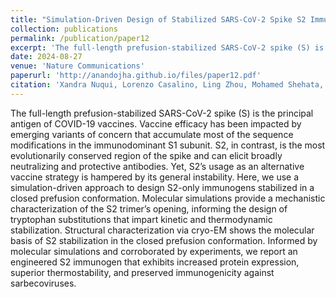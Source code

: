 ```yaml
---
title: "Simulation-Driven Design of Stabilized SARS-CoV-2 Spike S2 Immunogens"
collection: publications
permalink: /publication/paper12 
excerpt: 'The full-length prefusion-stabilized SARS-CoV-2 spike (S) is the principal antigen of COVID-19 vaccines. Vaccine efficacy has been impacted by emerging variants of concern that accumulate most of the sequence modifications in the immunodominant S1 subunit. S2, in contrast, is the most evolutionarily conserved region of the spike and can elicit broadly neutralizing and protective antibodies. Yet, S2’s usage as an alternative vaccine strategy is hampered by its general instability. Here, we use a simulation-driven approach to design S2-only immunogens stabilized in a closed prefusion conformation. Molecular simulations provide a mechanistic characterization of the S2 trimer’s opening, informing the design of tryptophan substitutions that impart kinetic and thermodynamic stabilization. Structural characterization via cryo-EM shows the molecular basis of S2 stabilization in the closed prefusion conformation. Informed by molecular simulations and corroborated by experiments, we report an engineered S2 immunogen that exhibits increased protein expression, superior thermostability, and preserved immunogenicity against sarbecoviruses.'
date: 2024-08-27
venue: 'Nature Communications'
paperurl: 'http://anandojha.github.io/files/paper12.pdf'
citation: 'Xandra Nuqui, Lorenzo Casalino, Ling Zhou, Mohamed Shehata, Albert Wang, Alexandra L. Tse, Anupam Ojha, Fiona L. Kearns, Mia A. Rosenfeld, Emily Happy Miller, Cory M. Acreman, Surl-Hee Ahn, Kartik Chandran, Jason S. McLellan, Rommie E Amaro. "Simulation-Driven Design of Stabilized SARS-CoV-2 Spike S2 Immunogens." Nature Communications 15, no. 1 (2024): 7370'
---
```


The full-length prefusion-stabilized SARS-CoV-2 spike (S) is the principal antigen of COVID-19 vaccines. Vaccine efficacy has been impacted by emerging variants of concern that accumulate most of the sequence modifications in the immunodominant S1 subunit. S2, in contrast, is the most evolutionarily conserved region of the spike and can elicit broadly neutralizing and protective antibodies. Yet, S2’s usage as an alternative vaccine strategy is hampered by its general instability. Here, we use a simulation-driven approach to design S2-only immunogens stabilized in a closed prefusion conformation. Molecular simulations provide a mechanistic characterization of the S2 trimer’s opening, informing the design of tryptophan substitutions that impart kinetic and thermodynamic stabilization. Structural characterization via cryo-EM shows the molecular basis of S2 stabilization in the closed prefusion conformation. Informed by molecular simulations and corroborated by experiments, we report an engineered S2 immunogen that exhibits increased protein expression, superior thermostability, and preserved immunogenicity against sarbecoviruses.

